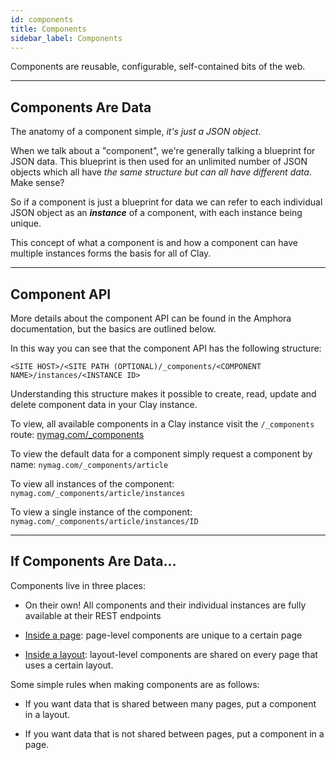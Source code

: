 ```yaml
---
id: components
title: Components
sidebar_label: Components
---
```



Components are reusable, configurable, self-contained bits of the web.

---

## Components Are Data
The anatomy of a component simple, _it's just a JSON object_.

When we talk about a "component", we're generally talking a blueprint for JSON data. This blueprint is then used for an unlimited number of JSON objects which all have _the same structure but can all have different data_. Make sense?

So if a component is just a blueprint for data we can refer to each individual JSON object as an **_instance_** of a component, with each instance being unique.

This concept of what a component is and how a component can have multiple instances forms the basis for all of Clay.

---

## Component API
More details about the component API can be found in the Amphora documentation, but the basics are outlined below.

In this way you can see that the component API has the following structure:

`<SITE HOST>/<SITE PATH (OPTIONAL)/_components/<COMPONENT NAME>/instances/<INSTANCE ID>`

Understanding this structure makes it possible to create, read, update and delete component data in your Clay instance.

To view, all available components in a Clay instance visit the `/_components` route: [nymag.com/_components​](http://nymag.com/_components/)

To view the default data for a component simply request a component by name: `nymag.com/_components/article​`

To view all instances of the component: `nymag.com/_components/article/instances​`

To view a single instance of the component: `nymag.com/_components/article/instances/ID`


---

## If Components Are Data...
Components live in three places:

- On their own! All components and their individual instances are fully available at their REST endpoints

- [Inside a page](pages.md): page-level components are unique to a certain page

- [Inside a layout](layouts.md): layout-level components are shared on every page that uses a certain
layout.

Some simple rules when making components are as follows:

- If you want data that is shared between many pages, put a component in a layout.

- If you want data that is not shared between pages, put a component in a page.
